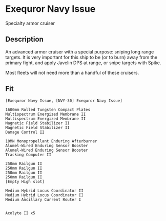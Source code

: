 # Exequror Navy Issue 
Specialty armor cruiser

## Description
An advanced armor cruiser with a special purpose: sniping long range targets. It is very important for this ship to be (or to burn) away from the primary fight, and apply Javelin DPS at range, or snipe targets with Spike. 

Most fleets will not need more than a handful of these cruisers.

## Fit
```
[Exequror Navy Issue, [NVY-30] Exequror Navy Issue]

1600mm Rolled Tungsten Compact Plates
Multispectrum Energized Membrane II
Multispectrum Energized Membrane II
Magnetic Field Stabilizer II
Magnetic Field Stabilizer II
Damage Control II

10MN Monopropellant Enduring Afterburner
Alumel-Wired Enduring Sensor Booster
Alumel-Wired Enduring Sensor Booster
Tracking Computer II

250mm Railgun II
250mm Railgun II
250mm Railgun II
250mm Railgun II
[Empty High slot]

Medium Hybrid Locus Coordinator II
Medium Hybrid Locus Coordinator II
Medium Ancillary Current Router I


Acolyte II x5
```